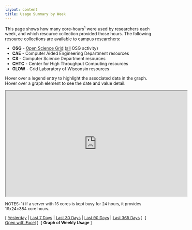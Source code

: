 ```yaml
---
layout: content
title: Usage Summary by Week
---
```


<P>
This page shows how many core-hours<sup>1</sup> were used by researchers each week,
and which resource collection provided those hours. The following resource collections
are available to campus researchers:
<P>
<ul>
<li><strong>OSG</strong> - <a href="https://www.opensciencegrid.org/bin/view">Open Science Grid</a> (<a href="http://display.grid.iu.edu/">all</a> OSG activity)
<li><strong>CAE</strong> - Computer Aided Engineering Department resources
<li><strong>CS</strong> - Computer Science Department  resources
<li><strong>CHTC</strong> - Center for High Throughput Computing resources
<li><strong>GLOW</strong> - Grid Laboratory of Wisconsin resources
</ul>
<P>
Hover over a legend entry to highlight the associated data in the graph.
Hover over a graph element to see the date and value detail.
<P>
<div align='center' valign='middle'>
<iframe width='600' height='350' frameborder='1' scrolling="no" src='https://docs.google.com/spreadsheet/pub?hl=en_US&hl=en_US&key=0AscPd3IY_m5rdHRWc0lkX0FXUlpaQVk1ZTZsbEdXNlE&single=true&gid=1&output=html&chrome=false'></iframe></div>
<P>
<div style="font-size:10pt">
NOTES: 1) If a server with 16 cores is kept busy for 24 hours, it provides 16x24=384 core hours.
</div>
<P>
<div style="font-size:10pt">
[ <a href="usage1.shtml">Yesterday</a>
| <a href="usage7.shtml">Last 7 Days</a>
| <a href="usage30.shtml">Last 30 Days</a>
| <a href="usage90.shtml">Last 90 Days</a>
| <a href="usage365.shtml">Last 365 Days</a> ]&nbsp;
[ <a href="/includes/last1days/usage.xls">Open with Excel</a> ]&nbsp;
[ <strong>Graph of Weekly Usage</strong> ]
</div>
<P>
